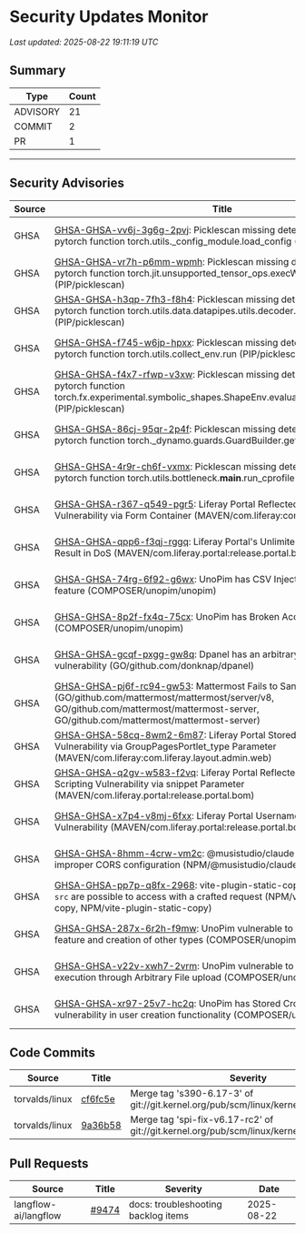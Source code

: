 # Security Updates Monitor

*Last updated: 2025-08-22 19:11:19 UTC*

## Summary
| Type | Count |
|------|-------|
| ADVISORY | 21 |
| COMMIT | 2 |
| PR | 1 |

---

## Security Advisories

| Source | Title | Severity | Date |
|--------|-------|----------|------|
| GHSA | [GHSA-GHSA-vv6j-3g6g-2pvj](https://github.com/advisories/GHSA-vv6j-3g6g-2pvj): Picklescan missing detection when calling pytorch function torch.utils._config_module.load_config (PIP/picklescan) | MODERATE (CVSS: 0.0) | 2025-08-22 |
| GHSA | [GHSA-GHSA-vr7h-p6mm-wpmh](https://github.com/advisories/GHSA-vr7h-p6mm-wpmh): Picklescan missing detection when calling pytorch function torch.jit.unsupported_tensor_ops.execWrapper (PIP/picklescan) | MODERATE (CVSS: 0.0) | 2025-08-22 |
| GHSA | [GHSA-GHSA-h3qp-7fh3-f8h4](https://github.com/advisories/GHSA-h3qp-7fh3-f8h4): Picklescan missing detection when calling pytorch function torch.utils.data.datapipes.utils.decoder.basichandlers (PIP/picklescan) | MODERATE (CVSS: 0.0) | 2025-08-22 |
| GHSA | [GHSA-GHSA-f745-w6jp-hpxx](https://github.com/advisories/GHSA-f745-w6jp-hpxx): Picklescan missing detection when calling pytorch function torch.utils.collect_env.run (PIP/picklescan) | MODERATE (CVSS: 0.0) | 2025-08-22 |
| GHSA | [GHSA-GHSA-f4x7-rfwp-v3xw](https://github.com/advisories/GHSA-f4x7-rfwp-v3xw): Picklescan missing detection when calling pytorch function torch.fx.experimental.symbolic_shapes.ShapeEnv.evaluate_guards_expression (PIP/picklescan) | MODERATE (CVSS: 0.0) | 2025-08-22 |
| GHSA | [GHSA-GHSA-86cj-95qr-2p4f](https://github.com/advisories/GHSA-86cj-95qr-2p4f): Picklescan missing detection when calling pytorch function torch._dynamo.guards.GuardBuilder.get (PIP/picklescan) | MODERATE (CVSS: 0.0) | 2025-08-22 |
| GHSA | [GHSA-GHSA-4r9r-ch6f-vxmx](https://github.com/advisories/GHSA-4r9r-ch6f-vxmx): Picklescan missing detection when calling pytorch function torch.utils.bottleneck.__main__.run_cprofile (PIP/picklescan) | MODERATE (CVSS: 0.0) | 2025-08-22 |
| GHSA | [GHSA-GHSA-r367-q549-pgr5](https://github.com/advisories/GHSA-r367-q549-pgr5): Liferay Portal Reflected Cross-Site Scripting Vulnerability via Form Container (MAVEN/com.liferay:com.liferay.layout.taglib) | LOW (CVSS: 0.0) | 2025-08-22 |
| GHSA | [GHSA-GHSA-qpp6-f3qj-rggq](https://github.com/advisories/GHSA-qpp6-f3qj-rggq): Liferay Portal's Unlimited File Upload Could Result in DoS (MAVEN/com.liferay.portal:release.portal.bom) | MODERATE (CVSS: 0.0) | 2025-08-22 |
| GHSA | [GHSA-GHSA-74rg-6f92-g6wx](https://github.com/advisories/GHSA-74rg-6f92-g6wx): UnoPim has CSV Injection on Quick Export feature (COMPOSER/unopim/unopim) | HIGH (CVSS: 0.0) | 2025-08-22 |
| GHSA | [GHSA-GHSA-8p2f-fx4q-75cx](https://github.com/advisories/GHSA-8p2f-fx4q-75cx): UnoPim has Broken Access Control (COMPOSER/unopim/unopim) | HIGH (CVSS: 8.1) | 2025-08-22 |
| GHSA | [GHSA-GHSA-gcqf-pxgg-gw8q](https://github.com/advisories/GHSA-gcqf-pxgg-gw8q): Dpanel has an arbitrary file read vulnerability (GO/github.com/donknap/dpanel) | MODERATE (CVSS: 0.0) | 2025-08-22 |
| GHSA | [GHSA-GHSA-pj6f-rc94-gw53](https://github.com/advisories/GHSA-pj6f-rc94-gw53): Mattermost Fails to Sanitize File Names (GO/github.com/mattermost/mattermost/server/v8, GO/github.com/mattermost/mattermost-server, GO/github.com/mattermost/mattermost-server) | MODERATE (CVSS: 4.3) | 2025-08-21 |
| GHSA | [GHSA-GHSA-58cq-8wm2-6m87](https://github.com/advisories/GHSA-58cq-8wm2-6m87): Liferay Portal Stored Cross-Site Scripting Vulnerability via GroupPagesPortlet_type Parameter (MAVEN/com.liferay:com.liferay.layout.admin.web) | MODERATE (CVSS: 0.0) | 2025-08-21 |
| GHSA | [GHSA-GHSA-q2gv-w583-f2vq](https://github.com/advisories/GHSA-q2gv-w583-f2vq): Liferay Portal Reflected Cross-Site Scripting Vulnerability via snippet Parameter (MAVEN/com.liferay.portal:release.portal.bom) | MODERATE (CVSS: 0.0) | 2025-08-21 |
| GHSA | [GHSA-GHSA-x7p4-v8mj-6fxx](https://github.com/advisories/GHSA-x7p4-v8mj-6fxx): Liferay Portal Username Enumeration Vulnerability (MAVEN/com.liferay.portal:release.portal.bom) | MODERATE (CVSS: 0.0) | 2025-08-21 |
| GHSA | [GHSA-GHSA-8hmm-4crw-vm2c](https://github.com/advisories/GHSA-8hmm-4crw-vm2c): @musistudio/claude-code-router has improper CORS configuration (NPM/@musistudio/claude-code-router) | HIGH (CVSS: 0.0) | 2025-08-21 |
| GHSA | [GHSA-GHSA-pp7p-q8fx-2968](https://github.com/advisories/GHSA-pp7p-q8fx-2968): vite-plugin-static-copy files not included in `src` are possible to access with a crafted request (NPM/vite-plugin-static-copy, NPM/vite-plugin-static-copy) | MODERATE (CVSS: 0.0) | 2025-08-21 |
| GHSA | [GHSA-GHSA-287x-6r2h-f9mw](https://github.com/advisories/GHSA-287x-6r2h-f9mw): UnoPim vulnerable to CSRF on Product edit feature and creation of other types (COMPOSER/unopim/unopim) | MODERATE (CVSS: 0.0) | 2025-08-21 |
| GHSA | [GHSA-GHSA-v22v-xwh7-2vrm](https://github.com/advisories/GHSA-v22v-xwh7-2vrm): UnoPim vulnerable to remote code execution through Arbitrary File upload (COMPOSER/unopim/unopim) | HIGH (CVSS: 0.0) | 2025-08-21 |
| GHSA | [GHSA-GHSA-xr97-25v7-hc2q](https://github.com/advisories/GHSA-xr97-25v7-hc2q): UnoPim has Stored Cross-site Scripting vulnerability in user creation functionality (COMPOSER/unopim/unopim) | HIGH (CVSS: 8.0) | 2025-08-21 |

## Code Commits

| Source | Title | Severity | Date |
|--------|-------|----------|------|
| torvalds/linux | [cf6fc5e](https://github.com/torvalds/linux/commit/cf6fc5eefc5bbbbff92a085039ff74cdbd065c29) | Merge tag 's390-6.17-3' of git://git.kernel.org/pub/scm/linux/kernel/git/s390/linux | 2025-08-22 |
| torvalds/linux | [9a36b58](https://github.com/torvalds/linux/commit/9a36b58a88f62398dbd005e5f3648f257ae2b9b4) | Merge tag 'spi-fix-v6.17-rc2' of git://git.kernel.org/pub/scm/linux/kernel/git/broonie/spi | 2025-08-21 |

## Pull Requests

| Source | Title | Severity | Date |
|--------|-------|----------|------|
| langflow-ai/langflow | [#9474](https://github.com/langflow-ai/langflow/pull/9474) | docs: troubleshooting backlog items | 2025-08-22 |

